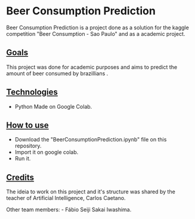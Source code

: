 # Beer Consumption Prediction

<p>Beer Consumption Prediction is a project done as a solution for the kaggle competition "Beer Consumption - Sao Paulo" and as a academic project.</p>

## <ins>Goals</ins>

<p>This project was done for academic purposes and aims to predict the amount of beer consumed by brazillians .</p>

## <ins>Technologies</ins>

- Python
  Made on Google Colab.

## <ins>How to use </ins>

- Download the "BeerConsumptionPrediction.ipynb" file on this repository.
- Import it on google colab.
- Run it.

## <ins>Credits</ins>

<p> The ideia to work on this project and it's structure was shared by the teacher of Artificial Intelligence, Carlos Caetano.</p>
Other team members:
- Fábio Seiji Sakai Iwashima.
